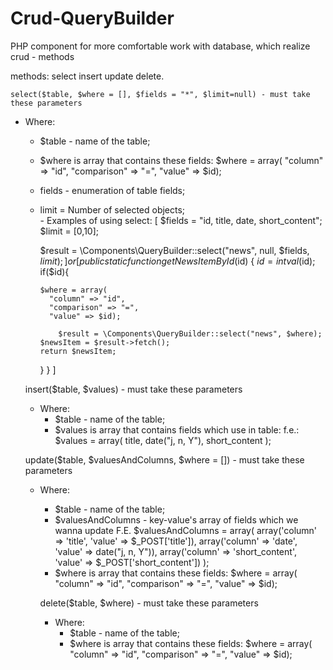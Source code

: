 # Crud-QueryBuilder
PHP component for more comfortable work with database, which realize crud - methods

methods:
		select
		insert
		update
		delete.		
    
    select($table, $where = [], $fields = "*", $limit=null) - must take these parameters
   - Where:
        * $table - name of the table;
        * $where is array that contains these fields:
          $where = array(
              "column" => "id",
              "comparison" => "=",
              "value" => $id);
        * fields - enumeration of table fields;
        * limit = Number of selected objects;            
    - Examples of using select:
      [
          $fields = "id, title, date, short_content";
          $limit = [0,10];

          $result = \Components\QueryBuilder::select("news", null, $fields, $limit);
      ]    
    or
      [
          public static function getNewsItemById($id)
          {
            $id = intval($id);
            if($id){	

              $where = array(
                "column" => "id",
                "comparison" => "=",
                "value" => $id);

                  $result = \Components\QueryBuilder::select("news", $where);
              $newsItem = $result->fetch();
              return $newsItem;
            }
          }
      ]
      
      insert($table, $values)  - must take these parameters
      - Where:
        * $table - name of the table;
        * $values is array that contains fields which use in table:
            f.e.: $values = array(
                  title,
                  date("j, n, Y"),
                  short_content
                );
      
      update($table, $valuesAndColumns, $where = [])  - must take these parameters
      - Where:
        * $table - name of the table;
        * $valuesAndColumns - key-value's array of fields which we wanna update
          F.E. $valuesAndColumns = array(
                array('column' => 'title', 'value' => $_POST['title']),
                array('column' => 'date', 'value' => date("j, n, Y")),
                array('column' => 'short_content', 'value' => $_POST['short_content'])
              );
        * $where is array that contains these fields:
          $where = array(
              "column" => "id",
              "comparison" => "=",
              "value" => $id);
              
        delete($table, $where) - must take these parameters
        - Where:
          * $table - name of the table;
          * $where is array that contains these fields:
          $where = array(
              "column" => "id",
              "comparison" => "=",
              "value" => $id);
           
